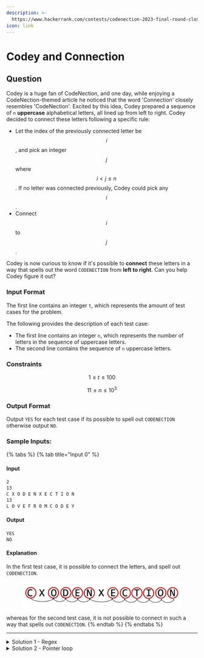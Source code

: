 ```yaml
---
description: >-
  https://www.hackerrank.com/contests/codenection-2023-final-round-closed-category/challenges/cn-c11/problem
icon: link
---
```


# Codey and Connection

## Question

Codey is a huge fan of CodeNection, and one day, while enjoying a CodeNection-themed article he noticed that the word 'Connection' closely resembles 'CodeNection'. Excited by this idea, Codey prepared a sequence of `n` **uppercase** alphabetical letters, all lined up from left to right. Codey decided to connect these letters following a specific rule:

* Let the index of the previously connected letter be $$i$$ , and pick an integer $$j$$ where $$i \lt j \le n$$. If no letter was connected previously, Codey could pick any $$i$$.
* Connect $$i$$ to $$j$$.

Codey is now curious to know if it's possible to **connect** these letters in a way that spells out the word `CODENECTION` from **left to right**. Can you help Codey figure it out?

### Input Format

The first line contains an integer `t`, which represents the amount of test cases for the problem.

The following provides the description of each test case:

* The first line contains an integer `n`, which represents the number of letters in the sequence of uppercase letters.
* The second line contains the sequence of `n` uppercase letters.

### Constraints

$$
1 \le t \le 100
$$

$$
11 \le n \le 10^3
$$

### Output Format

Output `YES` for each test case if its possible to spell out `CODENECTION` otherwise output `NO`.

### Sample Inputs:

{% tabs %}
{% tab title="Input 0" %}
#### Input

```
2
13
C X O D E N X E C T I O N
13
L O V E F R O M C O D E Y 
```

#### Output

```
YES
NO
```

#### Explanation

In the first test case, it is possible to connect the letters, and spell out `CODENECTION`.

<figure><img src="../../../.gitbook/assets/image (2) (1).png" alt=""><figcaption></figcaption></figure>

whereas for the second test case, it is not possible to connect in such a way that spells out `CODENECTION`.
{% endtab %}
{% endtabs %}

***

<details>

<summary>Solution 1 - Regex</summary>

I love using regex, so this will be my go-to solution during competition.

Basically, regex has a term called "$$.*$$", which means "for all". This is used to quickly check if the text contains "CODENECTION" in a swift way.

Otherwise, there's nothing special to say. connect the string, apply regex, then output the result.

Here's the code:

```python
import re

def contains_pattern(word, pattern):
    regex = ".*".join(pattern)
    return bool(re.search(regex, word))

t = int(input().strip())
for _ in range(t):
    m = int(input())
    n = input().strip().split()
    
    if contains_pattern("".join(n), "CODENECTION"):
        print("YES")
    else:
        print("NO")
```

</details>

<details>

<summary>Solution 2 - Pointer loop</summary>

If you forgot the syntax of regex, no worries, you could still scan the words manually.

given the constraints are soft enough (only $$100 * 10^3 = 10^5$$), we can simply using pointer loop to solve this question.

The way it works is simple: check the first letter in the given text, then adds 1, search second letter, etc.

it will exit with "YES" if the counter is equal to length of the CODENECTION string, or "NO" if the pointer looped the whole given text.

Here's the solution, for manually looping through the text:

```python
def contains_codenection(words):
    target = "CODENECTION"
    target_index = 0

    for char in words:
        if char == target[target_index]:
            target_index += 1
        if target_index == len(target):
            return True

    return False

t = int(input().strip())
for _ in range(t):
    m = int(input())
    n = input().strip().split()
    
    if contains_codenection("".join(n)):
        print("YES")
    else:
        print("NO")
```

</details>
